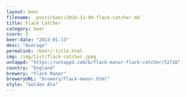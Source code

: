 ```yaml
---
layout: beer
filename: _posts/beer/2016-11-09-flack-catcher.md
title: Flack Catcher
category: beer
score: 5
beer-date: "2013-01-13"
desc: "Average"
permalink: /beer/:title.html
img: /img/list/flack-catcher.jpeg
untappd: "https://untappd.com/b/flack-manor-flack-catcher/52716"
country: "England"
brewery: "Flack Manor"
breweryURL: "brewery/flack-manor.html"
style: "Golden Ale"
---
```

